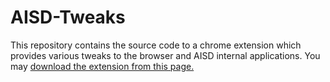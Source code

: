 # AISD-Tweaks
This repository contains the source code to a chrome extension which provides various tweaks to the browser and AISD internal applications. You may [download the extension from this page.](https://mariocmflys.tk/stuff/aisd-tweaks/)
